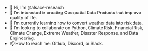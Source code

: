 - 👋 Hi, I’m @alsace-research
- 👀 I’m interested in creating Geospatial Data Products that improve quality of life.
- 🌱 I’m currently learning how to convert weather data into risk data.
- 💞️ I’m looking to collaborate on Python, Climate Risk, Financial Risk, Climate Change, Extreme Weather, Disaster Response, and Data Engineering.
- 📫 How to reach me: Github, Discord, or Slack.  

<!---
alsace-research/alsace-research is a ✨ special ✨ repository because its `README.md` (this file) appears on your GitHub profile.
You can click the Preview link to take a look at your changes.
--->
